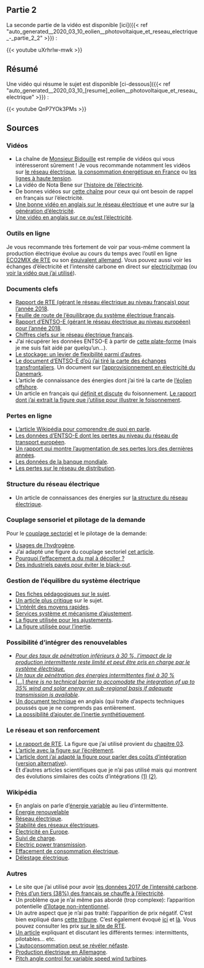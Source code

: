 ## Partie 2

La seconde partie de la vidéo est disponible [ici]({{< ref "auto_generated__2020_03_10_eolien__photovoltaique_et_reseau_electrique_-_partie_2_2" >}}) :

{{< youtube uXrhrIw-mwk >}}

## Résumé

Une vidéo qui résume le sujet est disponible [ci-dessous]({{< ref "auto_generated__2020_03_10_[resume]_eolien__photovoltaique_et_reseau_electrique" >}}) :

{{< youtube QnP7YOk3PMs >}}

## Sources

### Vidéos

- La chaîne de [Monsieur Bidouille](https://www.youtube.com/user/monsieurbidouille) est remplie de vidéos qui vous intéresseront sûrement ! Je vous recommande notamment les vidéos sur [le réseau électrique](https://www.youtube.com/watch?v=mhZU6RWlyo0), [la consommation énergétique en France](https://www.youtube.com/watch?v=UqQd023K4Co) ou [les lignes à haute tension](https://www.youtube.com/watch?v=ZtLsSPNgQxw).
- La vidéo de Nota Bene sur [l’histoire de l’électricité](https://www.youtube.com/watch?v=9knQZiIoBTE).
- De bonnes vidéos sur [cette chaîne](https://www.youtube.com/watch?v=7W1wb7U6e3c) pour ceux qui ont besoin de rappel en français sur l’électricité.
- [Une bonne vidéo en anglais sur le réseau électrique](https://www.youtube.com/watch?v=v1BMWczn7JM) et une autre sur [la génération d’électricité](https://www.youtube.com/watch?v=AHFZVn38dTM).
- [Une vidéo en anglais sur ce qu’est l’électricité](https://www.youtube.com/watch?v=ru032Mfsfig).

### Outils en ligne

Je vous recommande très fortement de voir par vous-même comment la production électrique évolue au cours du temps avec l’outil en ligne [ECO2MIX de RTE](https://www.rte-france.com/fr/eco2mix/eco2mix-mix-energetique) ou son [équivalent allemand](https://www.energy-charts.de/power.htm). Vous pouvez aussi voir les échanges d’électricité et l’intensité carbone en direct sur [electricitymap](https://www.electricitymap.org/?page=country&solar=false&remote=true&wind=false&countryCode=FR) (ou [voir la vidéo que j’ai utilisé](https://www.youtube.com/watch?v=sXt-oMxz6hA)).

### Documents clefs

- [Rapport de RTE (gérant le réseau électrique au niveau français) pour l’année 2018](https://www.rte-france.com/sites/default/files/be_pdf_2018v3.pdf).
- [Feuille de route de l’équilibrage du système électrique français](https://www.rte-france.com/sites/default/files/livre_vert_equilibre_od_version_detaillee.pdf).
- [Rapport d’ENTSO-E (gérant le réseau électrique au niveau européen) pour l’année 2018](https://annualreport2018.entsoe.eu/wp-content/uploads/2019/06/l_entso-e_ar2018_08_190612.pdf).
- [Chiffres clefs sur le réseau électrique français](https://www.rte-france.com/fr/ecran/1er-reseau-de-transport-d-electricite-d-europe).
- J’ai récupérer les données ENTSO-E à partir de [cette plate-forme](https://transparency.entsoe.eu/) (mais je me suis fait aidé par quelqu’un...).
- [Le stockage: un levier de flexibilité parmi d’autres](https://www.larevuedelenergie.com/le-stockage-un-levier-de-flexibilite-parmi-dautres/).
- [Le document d’ENTSO-E d’où j’ai tiré la carte des échanges transfrontaliers](https://docstore.entsoe.eu/Documents/Publications/Statistics/Factsheet/entsoe_sfs2018_web.pdf). Un document sur [l’approvisionnement en électricité du Danemark](https://ens.dk/sites/ens.dk/files/Globalcooperation/security_of_electricity_supply_in_denmark.pdf).
- L’article de connaissance des énergies dont j’ai tiré la carte de [l’éolien offshore](https://www.connaissancedesenergies.org/ou-en-est-le-developpement-de-leolien-offshore-en-europe-150211).
- Un article en français qui [définit et discute](https://www.techniques-ingenieur.fr/base-documentaire/energies-th4/conversion-et-transport-d-energie-42206210/electricite-intermittence-et-foisonnement-des-energies-renouvelables-be8586/) du foisonnement. [Le rapport dont j’ai extrait la figure que j’utilise pour illustrer le foisonnement](https://www.agora-energiewende.de/fileadmin2/Projekte/2014/Ein-flexibler-Strommarkt-2030/Agora_European_Flexibility_Challenges_Integration_Benefits_WEB_Rev1.pdf).

### Pertes en ligne

- [L’article Wikipédia pour comprendre de quoi en parle](https://fr.wikipedia.org/wiki/Perte_en_ligne_(%C3%A9lectricit%C3%A9)).
- [Les données d’ENTSO-E dont les pertes au niveau du réseau de transport européen](https://docstore.entsoe.eu/Documents/Publications/Statistics/Factsheet/entsoe_sfs2018_web.pdf).
- [Un rapport qui montre l’augmentation de ses pertes lors des dernières années](https://www.acer.europa.eu/Official_documents/Acts_of_the_Agency/Publication/ITC%20Monitoring%20Report%202018.pdf).
- [Les données de la banque mondiale](https://donnees.banquemondiale.org/indicator/EG.ELC.LOSS.ZS).  
- [Les pertes sur le réseau de distribution](https://www.enedis.fr/devenir-un-fournisseur-denergie-qualifie#onglet-la-compensation-des-pertes).

### Structure du réseau électrique

- Un article de connaissances des énergies sur [la structure du réseau électrique](https://www.connaissancedesenergies.org/quelle-est-la-difference-entre-reseau-de-transport-d-electricite-et-reseau-de-distribution).

### Couplage sensoriel et pilotage de la demande

Pour le [couplage sectoriel](https://www.res-tmo.com/fr/translate-to-french-resources/translate-to-french-facts-figures/translate-to-french-sector-coupling) et le pilotage de la demande:

- [Usages de l’hydrogène](https://www.planete-energies.com/fr/medias/decryptages/les-multiples-utilisations-de-l-hydrogene).
- J’ai adapté une figure du couplage sectoriel [cet article](https://fr.boell.org/fr/2018/11/28/couplage-energetique-electricite-mobilite-chaleur).
- [Pourquoi l’effacement a du mal à décoller ?](https://www.energystream-wavestone.com/2014/02/pourquoi-leffacement-industriel-peine-t-il-decoller-en-france/)
- [Des industriels payés pour éviter le black-out](https://www.lesechos.fr/2017/01/des-industriels-payes-pour-eviter-le-black-out-155041).

### Gestion de l’équilibre du système électrique

- [Des fiches pédagogiques sur le sujet](https://observatoire-electricite.fr/fiches-pedagogiques/article/la-gestion-de-l-equilibre-du-systeme-electrique).
- [Un article plus critique](https://revue-progressistes.org/2019/12/18/le-systeme-electrique-contraintes-physiques-et-decisions-politiques-francoise-ficheux/) sur le sujet.
- [L’intérêt des moyens rapides](http://www.smartgrids-cre.fr/index.php?p=stockage-reserve-primaire).
- [Services système et mécanisme d’ajustement](https://www.cre.fr/Electricite/Reseaux-d-electricite/services-systeme-et-mecanisme-d-ajustement).
- [La figure utilisée pour les ajustements](https://bilan-electrique-2019.rte-france.com/mecanismes-marches-mecanisme-dajustement/).
- [La figure utilisée pour l’inertie](https://threadreaderapp.com/thread/1147931227560787968.html).

### Possibilité d’intégrer des renouvelables

- _[Pour des taux de pénétration inférieurs à 30 %, l’impact de la production intermittente reste limité et peut être pris en charge par le système électrique.](http://www.smartgrids-cre.fr/index.php?p=etapes-integration-enr)_
- _[Un taux de pénétration des énergies intermittentes fixé à 30 %](https://www.edf.gp/producteur/se-raccorder/producteurs-intermittents-le-plafond-des-30-1)_
- [\[…\] _there is no technical barrier to accomodate the integration of up to 35% wind and solar energy on sub-regional basis if adequate transmission is available_](https://www.sciencedirect.com/science/article/abs/pii/S136403211501583X).
- [Un document technique](http://ipu.msu.edu/wp-content/uploads/2018/01/IEEE-Achieving-a-100-Renewable-Grid-2017.pdf) en anglais (qui traite d’aspects techniques poussés que je ne comprends pas entièrement.
- [La possibilité d’ajouter de l’inertie synthétiquement](https://www.researchgate.net/publication/321104126_Synthetic_inertia_versus_fast_frequency_response_a_definition?fbclid=IwAR19KX2Lp9ttrfChX_6i87BR0y89QTpSGAZHugC9xYHRQR01C3hRHkA-BqY).

### Le réseau et son renforcement

- [Le rapport de RTE](https://www.rte-france.com/sites/default/files/sddr2019_synthese_1.pdf). La figure que j’ai utilisé provient du [chapitre 03](https://www.rte-france.com/sites/default/files/sddr2019_chapitre_03.pdf).
- [L’article avec la figure sur l’écrêtement](https://www.sciencedirect.com/science/article/pii/S1364032118300091).
- [L’article dont j’ai adapté la figure pour parler des coûts d’intégration](https://www.pik-potsdam.de/members/edenh/publications-1/SystemLCOE.pdf) ([version alternative](https://www.sciencedirect.com/science/article/abs/pii/S0360544213009390)).
- Et d’autres articles scientifiques que je n’ai pas utilisé mais qui montrent des évolutions similaires des coûts d’intégrations [(1)](https://www.sciencedirect.com/science/article/abs/pii/S0306261915012167) [(2)](https://www.sciencedirect.com/science/article/abs/pii/S0360544218302895).

### Wikipédia

- En anglais on parle d’[énergie variable](https://en.wikipedia.org/wiki/Variable_renewable_energy) au lieu d’intermittente.
- [Énergie renouvelable](https://fr.wikipedia.org/wiki/%C3%89nergie_renouvelable)
- [Réseau électrique](https://fr.wikipedia.org/wiki/R%C3%A9seau_%C3%A9lectrique).
- [Stabilité des réseaux électriques](https://fr.wikipedia.org/wiki/Stabilit%C3%A9_des_r%C3%A9seaux_%C3%A9lectriques).
- [Électricité en Europe](https://fr.wikipedia.org/wiki/%C3%89lectricit%C3%A9_en_Europe).
- [Suivi de charge](https://fr.wikipedia.org/wiki/Suivi_de_charge).
- [Electric power transmission](https://en.wikipedia.org/wiki/Electric_power_transmission). 
- [Effacement de consommation électrique](https://fr.wikipedia.org/wiki/Effacement_de_consommation_%C3%A9lectrique).
- [Délestage électrique](https://fr.wikipedia.org/wiki/D%C3%A9lestage_%C3%A9lectrique).

### Autres

- Le site que j’ai utilisé pour avoir [les données 2017 de l’intensité carbone](https://ewoken.github.io/world-data-app/#/home).
- [Près d’un tiers (38%) des français se chauffe à l’électricité](https://immobilier.lefigaro.fr/article/les-francais-et-le-chauffage-ces-cinq-chiffres-a-retenir_a1df9d1a-d3e2-11e6-89bf-777adbd27c0b/).
- Un problème que je n’ai même pas abordé (trop complexe): l’apparition potentielle [d’îlotage non-intentionnel](https://tel.archives-ouvertes.fr/tel-01438779/document).
- Un autre aspect que je n’ai pas traité: l’apparition de prix négatif. C’est bien expliqué dans [cette tribune](https://www.latribune.fr/opinions/tribunes/des-prix-negatifs-pour-l-electricite-753439.html). C’est également évoqué [ici](http://www.energieslibres.fr/prix-negatifs/) et [là](https://ufe-electricite.fr/IMG/pdf/30.pdf). Vous pouvez consulter les prix [sur le site de RTE](https://www.rte-france.com/fr/eco2mix/donnees-de-marche).
- [Un article](https://www.centraliens-lyon.net/technica/article/problematiques-liees-a-l-utilisation-et-au-stockage-de-l-energie/34) expliquant et discutant les différents termes: intermittents, pilotables... etc.
- [L’autoconsommation peut se révéler néfaste](https://www.lemonde.fr/idees/article/2019/03/18/les-communautes-energetiques-citoyennes-et-l-autoconsommation-peuvent-se-reveler-nefastes-pour-l-acces-a-l-electricite_5437721_3232.html).  
- [Production électrique en Allemagne](https://www.cleanenergywire.org/factsheets/20-years-german-renewables-pioneers-face-end-guaranteed-payment).
- [Pitch angle control for variable speed wind turbines](https://ieeexplore.ieee.org/document/4523867).
